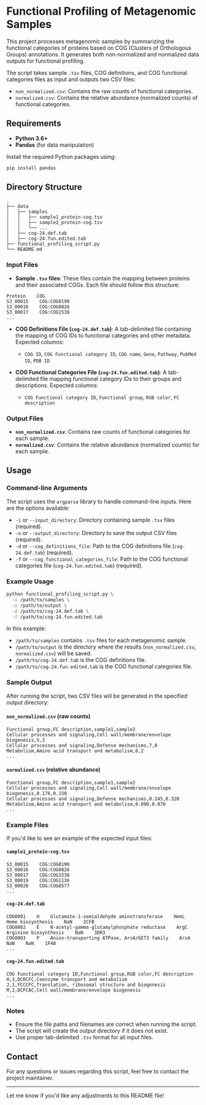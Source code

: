 # Functional Profiling of Metagenomic Samples

This project processes metagenomic samples by summarizing the functional categories of proteins based on COG (Clusters of Orthologous Groups) annotations. It generates both non-normalized and normalized data outputs for functional profiling.

The script takes sample `.tsv` files, COG definitions, and COG functional categories files as input and outputs two CSV files:
- `non_normalized.csv`: Contains the raw counts of functional categories.
- `normalized.csv`: Contains the relative abundance (normalized counts) of functional categories.

## Requirements

- **Python 3.6+**
- **Pandas** (for data manipulation)

Install the required Python packages using:

```bash
pip install pandas
```

## Directory Structure

```
.
├── data
│   ├── samples
│   │   ├── sample1_protein-cog.tsv
│   │   ├── sample2_protein-cog.tsv
│   │   └── ...
│   ├── cog-24.def.tab
│   ├── cog-24.fun.edited.tab
├── functional_profiling_script.py
└── README.md
```

### Input Files

- **Sample `.tsv` files**: These files contain the mapping between proteins and their associated COGs. Each file should follow this structure:

```
Protein    COG
S3_00015    COG:COG0190
S3_00016    COG:COG0826
S3_00017    COG:COG1538
...
```

- **COG Definitions File (`cog-24.def.tab`)**: A tab-delimited file containing the mapping of COG IDs to functional categories and other metadata. Expected columns:
  - `COG ID`, `COG Functional category ID`, `COG name`, `Gene`, `Pathway`, `PubMed ID`, `PDB ID`

- **COG Functional Categories File (`cog-24.fun.edited.tab`)**: A tab-delimited file mapping functional category IDs to their groups and descriptions. Expected columns:
  - `COG Functional category ID`, `Functional group`, `RGB color`, `FC description`

### Output Files

- **`non_normalized.csv`**: Contains raw counts of functional categories for each sample.
- **`normalized.csv`**: Contains the relative abundance (normalized counts) for each sample.

## Usage

### Command-line Arguments

The script uses the `argparse` library to handle command-line inputs. Here are the options available:

- `-i` or `--input_directory`: Directory containing sample `.tsv` files (required).
- `-o` or `--output_directory`: Directory to save the output CSV files (required).
- `-d` or `--cog_definitions_file`: Path to the COG definitions file (`cog-24.def.tab`) (required).
- `-f` or `--cog_functional_categories_file`: Path to the COG functional categories file (`cog-24.fun.edited.tab`) (required).

### Example Usage

```bash
python functional_profiling_script.py \
  -i /path/to/samples \
  -o /path/to/output \
  -d /path/to/cog-24.def.tab \
  -f /path/to/cog-24.fun.edited.tab
```

In this example:
- `/path/to/samples` contains `.tsv` files for each metagenomic sample.
- `/path/to/output` is the directory where the results (`non_normalized.csv`, `normalized.csv`) will be saved.
- `/path/to/cog-24.def.tab` is the COG definitions file.
- `/path/to/cog-24.fun.edited.tab` is the COG functional categories file.

### Sample Output

After running the script, two CSV files will be generated in the specified output directory:

#### `non_normalized.csv` (raw counts)

```
Functional group,FC description,sample1,sample2
Cellular processes and signaling,Cell wall/membrane/envelope biogenesis,5,3
Cellular processes and signaling,Defense mechanisms,7,8
Metabolism,Amino acid transport and metabolism,6,2
...
```

#### `normalized.csv` (relative abundance)

```
Functional group,FC description,sample1,sample2
Cellular processes and signaling,Cell wall/membrane/envelope biogenesis,0.176,0.150
Cellular processes and signaling,Defense mechanisms,0.245,0.320
Metabolism,Amino acid transport and metabolism,0.090,0.070
...
```

### Example Files

If you'd like to see an example of the expected input files:

#### `sample1_protein-cog.tsv`

```
S3_00015    COG:COG0190
S3_00016    COG:COG0826
S3_00017    COG:COG1538
S3_00019    COG:COG1136
S3_00020    COG:COG0577
...
```

#### `cog-24.def.tab`

```
COG0001    H    Glutamate-1-semialdehyde aminotransferase    HemL    Heme biosynthesis    NaN    2CFB
COG0002    E    N-acetyl-gamma-glutamylphosphate reductase    ArgC    Arginine biosynthesis    NaN    3DR3
COG0003    P    Anion-transporting ATPase, ArsA/GET3 family    ArsA    NaN    NaN    1F48
...
```

#### `cog-24.fun.edited.tab`

```
COG Functional category ID,Functional group,RGB color,FC description
H,3,DCDCFC,Coenzyme transport and metabolism
J,1,FCCCFC,Translation, ribosomal structure and biogenesis
M,2,DCFCAC,Cell wall/membrane/envelope biogenesis
...
```

### Notes

- Ensure the file paths and filenames are correct when running the script.
- The script will create the output directory if it does not exist.
- Use proper tab-delimited `.tsv` format for all input files.

## Contact

For any questions or issues regarding this script, feel free to contact the project maintainer.

---

Let me know if you'd like any adjustments to this README file!
